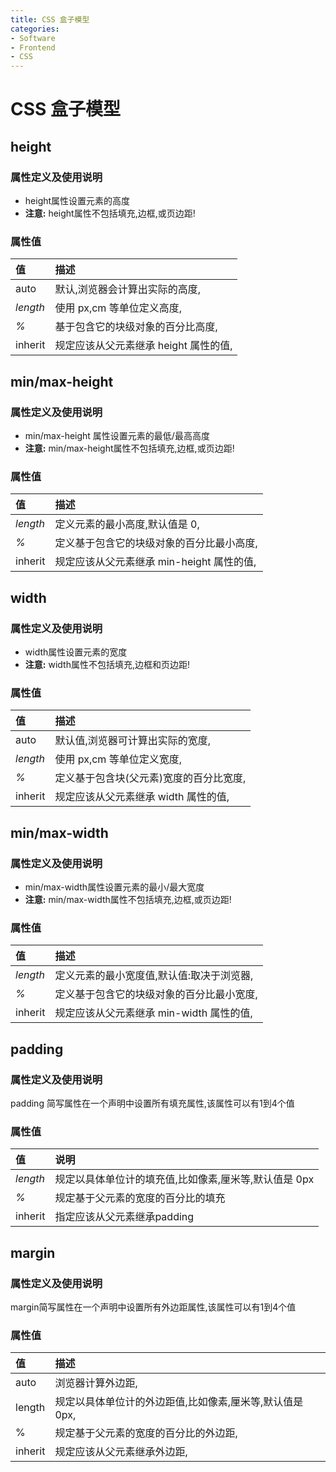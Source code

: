 ```yaml
---
title: CSS 盒子模型
categories:
- Software
- Frontend
- CSS
---
```

# CSS 盒子模型

## height

### 属性定义及使用说明

- height属性设置元素的高度
- **注意:** height属性不包括填充,边框,或页边距!

### 属性值

| 值       | 描述                                   |
| :------- | :------------------------------------- |
| auto     | 默认,浏览器会计算出实际的高度,       |
| *length* | 使用 px,cm 等单位定义高度,           |
| *%*      | 基于包含它的块级对象的百分比高度,     |
| inherit  | 规定应该从父元素继承 height 属性的值, |

## min/max-height

### 属性定义及使用说明

- min/max-height 属性设置元素的最低/最高高度
- **注意:** min/max-height属性不包括填充,边框,或页边距!

### 属性值

| 值       | 描述                                       |
| :------- | :----------------------------------------- |
| *length* | 定义元素的最小高度,默认值是 0,           |
| *%*      | 定义基于包含它的块级对象的百分比最小高度, |
| inherit  | 规定应该从父元素继承 min-height 属性的值, |

## width

### 属性定义及使用说明

- width属性设置元素的宽度
- **注意:** width属性不包括填充,边框和页边距!

### 属性值

| 值       | 描述                                       |
| :------- | :----------------------------------------- |
| auto     | 默认值,浏览器可计算出实际的宽度,         |
| *length* | 使用 px,cm 等单位定义宽度,               |
| *%*      | 定义基于包含块(父元素)宽度的百分比宽度, |
| inherit  | 规定应该从父元素继承 width 属性的值,      |

## min/max-width

### 属性定义及使用说明

- min/max-width属性设置元素的最小/最大宽度
- **注意:** min/max-width属性不包括填充,边框,或页边距!

### 属性值

| 值       | 描述                                         |
| :------- | :------------------------------------------- |
| *length* | 定义元素的最小宽度值,默认值:取决于浏览器, |
| *%*      | 定义基于包含它的块级对象的百分比最小宽度,   |
| inherit  | 规定应该从父元素继承 min-width 属性的值,    |

## padding

### 属性定义及使用说明

padding 简写属性在一个声明中设置所有填充属性,该属性可以有1到4个值

### 属性值

| 值       | 说明                                                     |
| :------- | :------------------------------------------------------- |
| *length* | 规定以具体单位计的填充值,比如像素,厘米等,默认值是 0px |
| *%*      | 规定基于父元素的宽度的百分比的填充                       |
| inherit  | 指定应该从父元素继承padding                              |

## margin

### 属性定义及使用说明

margin简写属性在一个声明中设置所有外边距属性,该属性可以有1到4个值

### 属性值

| 值      | 描述                                                         |
| :------ | :----------------------------------------------------------- |
| auto    | 浏览器计算外边距,                                           |
| length  | 规定以具体单位计的外边距值,比如像素,厘米等,默认值是 0px, |
| %       | 规定基于父元素的宽度的百分比的外边距,                       |
| inherit | 规定应该从父元素继承外边距,                                 |
